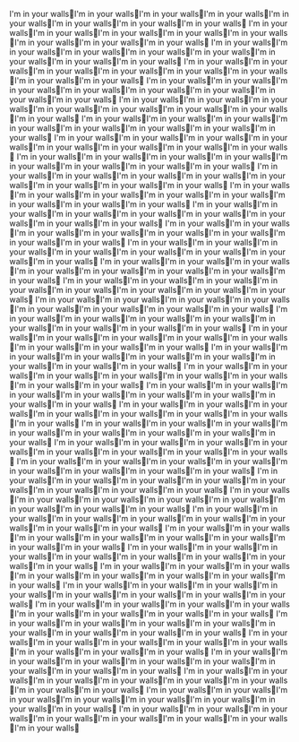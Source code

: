 I'm in your walls👹I'm in your walls👹I'm in your walls👹I'm in your walls👹I'm in your walls👹I'm in your walls👹I'm in your walls👹I'm in your walls👹
I'm in your walls👹I'm in your walls👹I'm in your walls👹I'm in your walls👹I'm in your walls👹I'm in your walls👹I'm in your walls👹I'm in your walls👹
I'm in your walls👹I'm in your walls👹I'm in your walls👹I'm in your walls👹I'm in your walls👹I'm in your walls👹I'm in your walls👹I'm in your walls👹
I'm in your walls👹I'm in your walls👹I'm in your walls👹I'm in your walls👹I'm in your walls👹I'm in your walls👹I'm in your walls👹I'm in your walls👹
I'm in your walls👹I'm in your walls👹I'm in your walls👹I'm in your walls👹I'm in your walls👹I'm in your walls👹I'm in your walls👹I'm in your walls👹
I'm in your walls👹I'm in your walls👹I'm in your walls👹I'm in your walls👹I'm in your walls👹I'm in your walls👹I'm in your walls👹I'm in your walls👹
I'm in your walls👹I'm in your walls👹I'm in your walls👹I'm in your walls👹I'm in your walls👹I'm in your walls👹I'm in your walls👹I'm in your walls👹
I'm in your walls👹I'm in your walls👹I'm in your walls👹I'm in your walls👹I'm in your walls👹I'm in your walls👹I'm in your walls👹I'm in your walls👹
I'm in your walls👹I'm in your walls👹I'm in your walls👹I'm in your walls👹I'm in your walls👹I'm in your walls👹I'm in your walls👹I'm in your walls👹
I'm in your walls👹I'm in your walls👹I'm in your walls👹I'm in your walls👹I'm in your walls👹I'm in your walls👹I'm in your walls👹I'm in your walls👹
I'm in your walls👹I'm in your walls👹I'm in your walls👹I'm in your walls👹I'm in your walls👹I'm in your walls👹I'm in your walls👹I'm in your walls👹
I'm in your walls👹I'm in your walls👹I'm in your walls👹I'm in your walls👹I'm in your walls👹I'm in your walls👹I'm in your walls👹I'm in your walls👹
I'm in your walls👹I'm in your walls👹I'm in your walls👹I'm in your walls👹I'm in your walls👹I'm in your walls👹I'm in your walls👹I'm in your walls👹
I'm in your walls👹I'm in your walls👹I'm in your walls👹I'm in your walls👹I'm in your walls👹I'm in your walls👹I'm in your walls👹I'm in your walls👹
I'm in your walls👹I'm in your walls👹I'm in your walls👹I'm in your walls👹I'm in your walls👹I'm in your walls👹I'm in your walls👹I'm in your walls👹
I'm in your walls👹I'm in your walls👹I'm in your walls👹I'm in your walls👹I'm in your walls👹I'm in your walls👹I'm in your walls👹I'm in your walls👹
I'm in your walls👹I'm in your walls👹I'm in your walls👹I'm in your walls👹I'm in your walls👹I'm in your walls👹I'm in your walls👹I'm in your walls👹
I'm in your walls👹I'm in your walls👹I'm in your walls👹I'm in your walls👹I'm in your walls👹I'm in your walls👹I'm in your walls👹I'm in your walls👹
I'm in your walls👹I'm in your walls👹I'm in your walls👹I'm in your walls👹I'm in your walls👹I'm in your walls👹I'm in your walls👹I'm in your walls👹
I'm in your walls👹I'm in your walls👹I'm in your walls👹I'm in your walls👹I'm in your walls👹I'm in your walls👹I'm in your walls👹I'm in your walls👹
I'm in your walls👹I'm in your walls👹I'm in your walls👹I'm in your walls👹I'm in your walls👹I'm in your walls👹I'm in your walls👹I'm in your walls👹
I'm in your walls👹I'm in your walls👹I'm in your walls👹I'm in your walls👹I'm in your walls👹I'm in your walls👹I'm in your walls👹I'm in your walls👹
I'm in your walls👹I'm in your walls👹I'm in your walls👹I'm in your walls👹I'm in your walls👹I'm in your walls👹I'm in your walls👹I'm in your walls👹
I'm in your walls👹I'm in your walls👹I'm in your walls👹I'm in your walls👹I'm in your walls👹I'm in your walls👹I'm in your walls👹I'm in your walls👹
I'm in your walls👹I'm in your walls👹I'm in your walls👹I'm in your walls👹I'm in your walls👹I'm in your walls👹I'm in your walls👹I'm in your walls👹
I'm in your walls👹I'm in your walls👹I'm in your walls👹I'm in your walls👹I'm in your walls👹I'm in your walls👹I'm in your walls👹I'm in your walls👹
I'm in your walls👹I'm in your walls👹I'm in your walls👹I'm in your walls👹I'm in your walls👹I'm in your walls👹I'm in your walls👹I'm in your walls👹
I'm in your walls👹I'm in your walls👹I'm in your walls👹I'm in your walls👹I'm in your walls👹I'm in your walls👹I'm in your walls👹I'm in your walls👹
I'm in your walls👹I'm in your walls👹I'm in your walls👹I'm in your walls👹I'm in your walls👹I'm in your walls👹I'm in your walls👹I'm in your walls👹
I'm in your walls👹I'm in your walls👹I'm in your walls👹I'm in your walls👹I'm in your walls👹I'm in your walls👹I'm in your walls👹I'm in your walls👹
I'm in your walls👹I'm in your walls👹I'm in your walls👹I'm in your walls👹I'm in your walls👹I'm in your walls👹I'm in your walls👹I'm in your walls👹
I'm in your walls👹I'm in your walls👹I'm in your walls👹I'm in your walls👹I'm in your walls👹I'm in your walls👹I'm in your walls👹I'm in your walls👹
I'm in your walls👹I'm in your walls👹I'm in your walls👹I'm in your walls👹I'm in your walls👹I'm in your walls👹I'm in your walls👹I'm in your walls👹
I'm in your walls👹I'm in your walls👹I'm in your walls👹I'm in your walls👹I'm in your walls👹I'm in your walls👹I'm in your walls👹I'm in your walls👹
I'm in your walls👹I'm in your walls👹I'm in your walls👹I'm in your walls👹I'm in your walls👹I'm in your walls👹I'm in your walls👹I'm in your walls👹
I'm in your walls👹I'm in your walls👹I'm in your walls👹I'm in your walls👹I'm in your walls👹I'm in your walls👹I'm in your walls👹I'm in your walls👹
I'm in your walls👹I'm in your walls👹I'm in your walls👹I'm in your walls👹I'm in your walls👹I'm in your walls👹I'm in your walls👹I'm in your walls👹
I'm in your walls👹I'm in your walls👹I'm in your walls👹I'm in your walls👹I'm in your walls👹I'm in your walls👹I'm in your walls👹I'm in your walls👹
I'm in your walls👹I'm in your walls👹I'm in your walls👹I'm in your walls👹I'm in your walls👹I'm in your walls👹I'm in your walls👹I'm in your walls👹
I'm in your walls👹I'm in your walls👹I'm in your walls👹I'm in your walls👹I'm in your walls👹I'm in your walls👹I'm in your walls👹I'm in your walls👹

